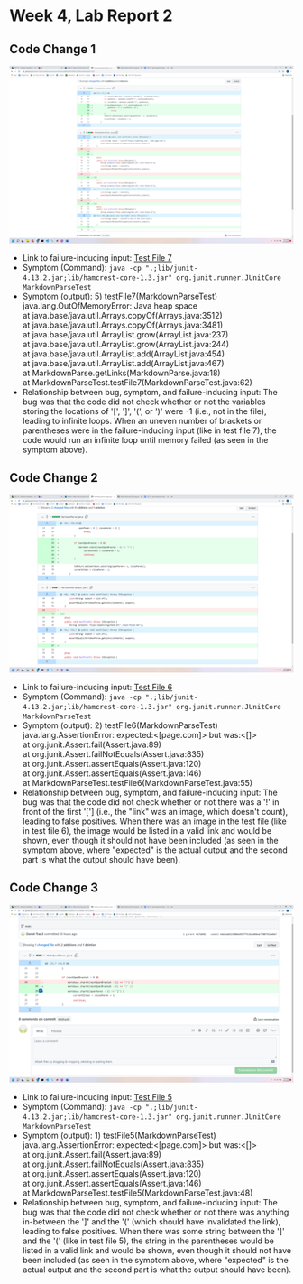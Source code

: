 # Week 4, Lab Report 2

## Code Change 1
![Code Change Screenshot 1](Code_Change_Diff_1.png)
* Link to failure-inducing input: [Test File 7](https://daniel-tran3.github.io/markdown-parse/test-file7.md)
* Symptom (Command): ```java -cp ".;lib/junit-4.13.2.jar;lib/hamcrest-core-1.3.jar" org.junit.runner.JUnitCore MarkdownParseTest```
* Symptom (output): 5) testFile7(MarkdownParseTest)<br>
java.lang.OutOfMemoryError: Java heap space<br>
        at java.base/java.util.Arrays.copyOf(Arrays.java:3512)<br>
        at java.base/java.util.Arrays.copyOf(Arrays.java:3481)<br>
        at java.base/java.util.ArrayList.grow(ArrayList.java:237)<br>
        at java.base/java.util.ArrayList.grow(ArrayList.java:244)<br>
        at java.base/java.util.ArrayList.add(ArrayList.java:454)<br>
        at java.base/java.util.ArrayList.add(ArrayList.java:467)<br>
        at MarkdownParse.getLinks(MarkdownParse.java:18)<br>
        at MarkdownParseTest.testFile7(MarkdownParseTest.java:62)<br>
* Relationship between bug, symptom, and failure-inducing input: The bug was that the code did not check whether or not the variables storing the locations of '[', ']', '(', or ')' were -1 (i.e., not in the file), leading to infinite loops. When an uneven number of brackets or parentheses were in the failure-inducing input (like in test file 7), the code would run an infinite loop until memory failed (as seen in the symptom above).

## Code Change 2
![Code Change Screenshot 2](Code_Change_Diff_2.png)
* Link to failure-inducing input: [Test File 6](https://daniel-tran3.github.io/markdown-parse/test-file6.md)
* Symptom (Command): ```java -cp ".;lib/junit-4.13.2.jar;lib/hamcrest-core-1.3.jar" org.junit.runner.JUnitCore MarkdownParseTest```
* Symptom (output): 2) testFile6(MarkdownParseTest)<br>
java.lang.AssertionError: expected:<[page.com]> but was:<[]><br>
        at org.junit.Assert.fail(Assert.java:89)<br>
        at org.junit.Assert.failNotEquals(Assert.java:835)<br>
        at org.junit.Assert.assertEquals(Assert.java:120)<br>
        at org.junit.Assert.assertEquals(Assert.java:146)<br>
        at MarkdownParseTest.testFile6(MarkdownParseTest.java:55)<br>
* Relationship between bug, symptom, and failure-inducing input: The bug was that the code did not check whether or not there was a '!' in front of the first '['] (i.e., the "link" was an image, which doesn't count), leading to false positives. When there was an image in the test file (like in test file 6), the image would be listed in a valid link and would be shown, even though it should not have been included (as seen in the symptom above, where "expected" is the actual output and the second part is what the output should have been).

## Code Change 3
![Code Change Screenshot 3](Code_Change_Diff_3.png)
* Link to failure-inducing input: [Test File 5](https://daniel-tran3.github.io/markdown-parse/test-file5.md)
* Symptom (Command): ```java -cp ".;lib/junit-4.13.2.jar;lib/hamcrest-core-1.3.jar" org.junit.runner.JUnitCore MarkdownParseTest```
* Symptom (output): 1) testFile5(MarkdownParseTest)<br>
java.lang.AssertionError: expected:<[page.com]> but was:<[]><br>
        at org.junit.Assert.fail(Assert.java:89)<br>
        at org.junit.Assert.failNotEquals(Assert.java:835)<br>
        at org.junit.Assert.assertEquals(Assert.java:120)<br>
        at org.junit.Assert.assertEquals(Assert.java:146)<br>
        at MarkdownParseTest.testFile5(MarkdownParseTest.java:48)<br>
* Relationship between bug, symptom, and failure-inducing input: The bug was that the code did not check whether or not there was anything in-between the ']' and the '(' (which should have invalidated the link), leading to false positives. When there was some string between the ']' and the '(' (like in test file 5), the string in the parentheses would be listed in a valid link and would be shown, even though it should not have been included (as seen in the symptom above, where "expected" is the actual output and the second part is what the output should have been).